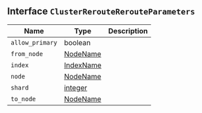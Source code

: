 ## Interface `ClusterRerouteRerouteParameters`

| Name | Type | Description |
| - | - | - |
| `allow_primary` | boolean | &nbsp; |
| `from_node` | [NodeName](./NodeName.md) | &nbsp; |
| `index` | [IndexName](./IndexName.md) | &nbsp; |
| `node` | [NodeName](./NodeName.md) | &nbsp; |
| `shard` | [integer](./integer.md) | &nbsp; |
| `to_node` | [NodeName](./NodeName.md) | &nbsp; |

